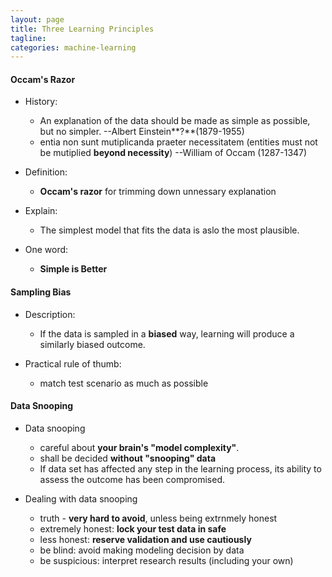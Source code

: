 ```yaml
---
layout: page
title: Three Learning Principles
tagline:
categories: machine-learning 
---
```



#### Occam's Razor

- History:
    + An explanation of the data should be made as simple as possible, but no simpler. --Albert Einstein**?**(1879-1955)
    + entia non sunt mutiplicanda praeter necessitatem (entities must not be mutiplied **beyond necessity**) --William of Occam (1287-1347)

- Definition:
    + **Occam's razor** for trimming down unnessary explanation

- Explain:
    + The simplest model that fits the data is aslo the most plausible.

- One word:
    + **Simple is Better**

#### Sampling Bias

- Description:
    + If the data is sampled in a **biased** way, learning will produce a similarly biased outcome.

- Practical rule of thumb:
    + match test scenario as much as possible

#### Data Snooping

- Data snooping
    + careful about **your brain's "model complexity"**.
    + shall be decided **without "snooping" data**
    + If data set has affected any step in the learning process, its ability to assess the outcome has been compromised.

- Dealing with data snooping
    + truth - **very hard to avoid**, unless being extrnmely honest
    + extremely honest: **lock your test data in safe**
    + less honest: **reserve validation and use cautiously**
    + be blind: avoid making modeling decision by data
    + be suspicious: interpret research results (including your own)
